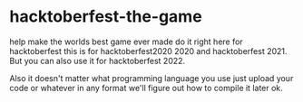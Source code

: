 # hacktoberfest-the-game
help make the worlds best game ever made do it right here for hacktoberfest
this is for hacktoberfest2020 2020 and hacktoberfest 2021. But you can also use it for hacktoberfest 2022. 

Also it doesn't matter what programming language you use just upload your code or whatever in any format we'll figure out how to compile it later ok.
